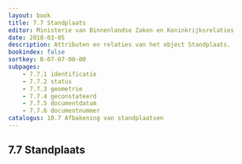 ```yaml
---
layout: book
title: 7.7 Standplaats
editor: Ministerie van Binnenlandse Zaken en Koninkrijksrelaties
date: 2018-03-05
description: Attributen en relaties van het object Standplaats.
bookindex: false
sortkey: B-07-07-00-00
subpages:
    - 7.7.1 identificatie
    - 7.7.2 status
    - 7.7.3 geometrie
    - 7.7.4 geconstateerd
    - 7.7.5 documentdatum
    - 7.7.6 documentnummer
catalogus: 10.7 Afbakening van standplaatsen
---
```


## 7.7 Standplaats
